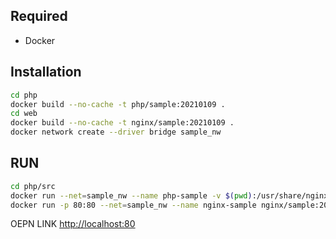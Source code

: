 ## Required
- Docker

## Installation
```bash
cd php
docker build --no-cache -t php/sample:20210109 .
cd web
docker build --no-cache -t nginx/sample:20210109 .
docker network create --driver bridge sample_nw
```

## RUN
```bash
cd php/src
docker run --net=sample_nw --name php-sample -v $(pwd):/usr/share/nginx/html php/sample:20210109
docker run -p 80:80 --net=sample_nw --name nginx-sample nginx/sample:20210109
```
OEPN LINK [http://localhost:80](http://localhost:80)
